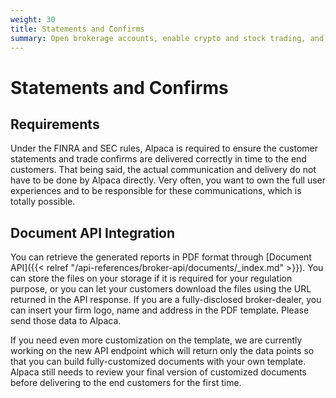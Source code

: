 ```yaml
---
weight: 30
title: Statements and Confirms
summary: Open brokerage accounts, enable crypto and stock trading, and manage the ongoing user experience with Alpaca Broker API
---
```


# Statements and Confirms

## **Requirements**

Under the FINRA and SEC rules, Alpaca is required to ensure the customer
statements and trade confirms are delivered correctly in time to the end
customers. That being said, the actual communication and delivery do not have to
be done by Alpaca directly. Very often, you want to own the full user
experiences and to be responsible for these communications, which is totally
possible.

## **Document API Integration**

You can retrieve the generated reports in PDF format through [Document API]({{<
relref "/api-references/broker-api/documents/_index.md" >}}). You can store the files
on your storage if it is required for your regulation purpose, or you can let
your customers download the files using the URL returned in the API response. If
you are a fully-disclosed broker-dealer, you can insert your firm logo, name and
address in the PDF template. Please send those data to Alpaca.

If you need even more customization on the template, we are currently working on
the new API endpoint which will return only the data points so that you can
build fully-customized documents with your own template. Alpaca still needs to
review your final version of customized documents before delivering to the end
customers for the first time.

&nbsp;
